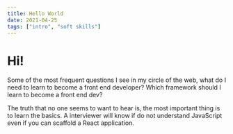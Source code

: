 ```yaml
---
title: Hello World
date: 2021-04-25
tags: ["intro", "soft skills"]
---
```


# Hi!

Some of the most frequent questions I see in my circle of the web, what do I need to learn to become a front end developer? Which framework should I learn to become a front end dev?

The truth that no one seems to want to hear is, the most important thing is to learn the basics. A interviewer will know if do not understand JavaScript even if you can scaffold a React application.
